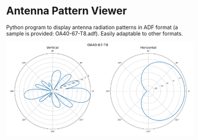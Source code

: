 # Antenna Pattern Viewer
Python program to display antenna radiation patterns in ADF format (a sample is provided: OA40-67-T8.adf).
Easily adaptable to other formats.

![Sample](https://github.com/RolandJunior/Antenna_Pattern_Viewer/blob/master/OA40-67-T8.PNG?raw=true)
